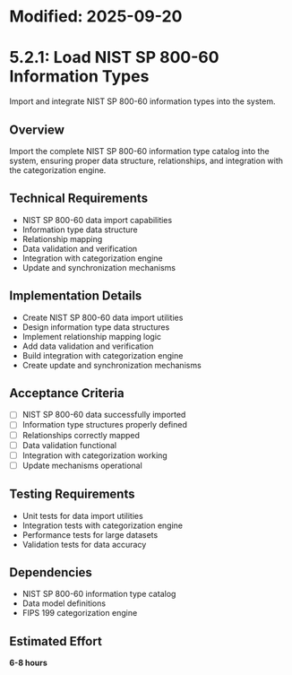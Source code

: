 # Modified: 2025-09-20

# 5.2.1: Load NIST SP 800-60 Information Types

Import and integrate NIST SP 800-60 information types into the system.

## Overview
Import the complete NIST SP 800-60 information type catalog into the system, ensuring proper data structure, relationships, and integration with the categorization engine.

## Technical Requirements
- NIST SP 800-60 data import capabilities
- Information type data structure
- Relationship mapping
- Data validation and verification
- Integration with categorization engine
- Update and synchronization mechanisms

## Implementation Details
- Create NIST SP 800-60 data import utilities
- Design information type data structures
- Implement relationship mapping logic
- Add data validation and verification
- Build integration with categorization engine
- Create update and synchronization mechanisms

## Acceptance Criteria
- [ ] NIST SP 800-60 data successfully imported
- [ ] Information type structures properly defined
- [ ] Relationships correctly mapped
- [ ] Data validation functional
- [ ] Integration with categorization working
- [ ] Update mechanisms operational

## Testing Requirements
- Unit tests for data import utilities
- Integration tests with categorization engine
- Performance tests for large datasets
- Validation tests for data accuracy

## Dependencies
- NIST SP 800-60 information type catalog
- Data model definitions
- FIPS 199 categorization engine

## Estimated Effort
**6-8 hours**
